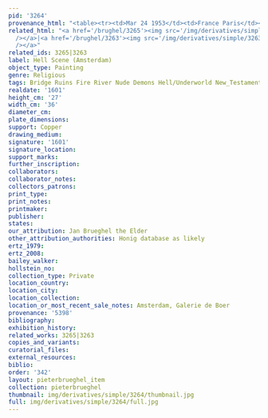 ```yaml
---
pid: '3264'
provenance_html: "<table><tr><td>Mar 24 1953</td><td>France Paris</td><td>Charpentier</td></tr></table>"
related_html: "<a href='/brughel/3265'><img src='/img/derivatives/simple/3265/thumbnail.jpg'
  /></a>|<a href='/brughel/3263'><img src='/img/derivatives/simple/3263/thumbnail.jpg'
  /></a>"
related_ids: 3265|3263
label: Hell Scene (Amsterdam)
object_type: Painting
genre: Religious
tags: Bridge Ruins Fire River Nude Demons Hell/Underworld New_Testament
realdate: '1601'
height_cm: '27'
width_cm: '36'
diameter_cm: 
plate_dimensions: 
support: Copper
drawing_medium: 
signature: '1601'
signature_location: 
support_marks: 
further_inscription: 
collaborators: 
collaborator_notes: 
collectors_patrons: 
print_type: 
print_notes: 
printmaker: 
publisher: 
states: 
our_attribution: Jan Brueghel the Elder
other_attribution_authorities: Honig database as likely
ertz_1979: 
ertz_2008: 
bailey_walker: 
hollstein_no: 
collection_type: Private
location_country: 
location_city: 
location_collection: 
location_or_most_recent_sale_notes: Amsterdam, Galerie de Boer
provenance: '5398'
bibliography: 
exhibition_history: 
related_works: 3265|3263
copies_and_variants: 
curatorial_files: 
external_resources: 
biblio: 
order: '342'
layout: pieterbrueghel_item
collection: pieterbrueghel
thumbnail: img/derivatives/simple/3264/thumbnail.jpg
full: img/derivatives/simple/3264/full.jpg
---
```

